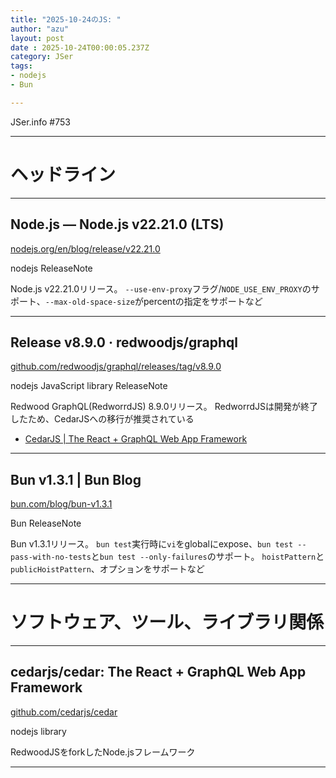 ```yaml
---
title: "2025-10-24のJS: "
author: "azu"
layout: post
date : 2025-10-24T00:00:05.237Z
category: JSer
tags:
- nodejs
- Bun

---
```


JSer.info #753

----

<h1 class="site-genre">ヘッドライン</h1>

----

## Node.js — Node.js v22.21.0 (LTS)
[nodejs.org/en/blog/release/v22.21.0](https://nodejs.org/en/blog/release/v22.21.0 "Node.js — Node.js v22.21.0 (LTS)")
<p class="jser-tags jser-tag-icon"><span class="jser-tag">nodejs</span> <span class="jser-tag">ReleaseNote</span></p>

Node.js v22.21.0リリース。
`--use-env-proxy`フラグ/`NODE_USE_ENV_PROXY`のサポート、`--max-old-space-size`がpercentの指定をサポートなど


----

## Release v8.9.0 · redwoodjs/graphql
[github.com/redwoodjs/graphql/releases/tag/v8.9.0](https://github.com/redwoodjs/graphql/releases/tag/v8.9.0 "Release v8.9.0 · redwoodjs/graphql")
<p class="jser-tags jser-tag-icon"><span class="jser-tag">nodejs</span> <span class="jser-tag">JavaScript</span> <span class="jser-tag">library</span> <span class="jser-tag">ReleaseNote</span></p>

Redwood GraphQL(RedworrdJS) 8.9.0リリース。
RedworrdJSは開発が終了したため、CedarJSへの移行が推奨されている

- [CedarJS | The React + GraphQL Web App Framework](https://cedarjs.com/ "CedarJS | The React + GraphQL Web App Framework")

----

## Bun v1.3.1 | Bun Blog
[bun.com/blog/bun-v1.3.1](https://bun.com/blog/bun-v1.3.1 "Bun v1.3.1 | Bun Blog")
<p class="jser-tags jser-tag-icon"><span class="jser-tag">Bun</span> <span class="jser-tag">ReleaseNote</span></p>

Bun v1.3.1リリース。
`bun test`実行時に`vi`をglobalにexpose、`bun test --pass-with-no-tests`と`bun test --only-failures`のサポート。
`hoistPattern`と`publicHoistPattern`、オプションをサポートなど


----
<h1 class="site-genre">ソフトウェア、ツール、ライブラリ関係</h1>

----

## cedarjs/cedar: The React + GraphQL Web App Framework
[github.com/cedarjs/cedar](https://github.com/cedarjs/cedar "cedarjs/cedar: The React + GraphQL Web App Framework")
<p class="jser-tags jser-tag-icon"><span class="jser-tag">nodejs</span> <span class="jser-tag">library</span></p>

RedwoodJSをforkしたNode.jsフレームワーク


----

